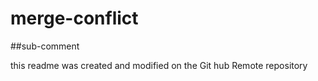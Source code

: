 # merge-conflict

##sub-comment

this readme was created and modified on the Git hub Remote repository
